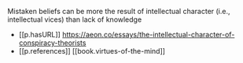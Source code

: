 

Mistaken beliefs can be more the result of intellectual character (i.e., intellectual vices) than lack of knowledge

- [[p.hasURL]] https://aeon.co/essays/the-intellectual-character-of-conspiracy-theorists
- [[p.references]] [[book.virtues-of-the-mind]]

